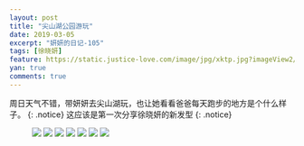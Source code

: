 ```yaml
---
layout: post
title: "尖山湖公园游玩"
date: 2019-03-05
excerpt: "妍妍的日记-105"
tags: [徐晓妍]
feature: https://static.justice-love.com/image/jpg/xktp.jpg?imageView2/1/w/1200/h/500
yan: true
comments: true
---
```

周日天气不错，带妍妍去尖山湖玩，也让她看看爸爸每天跑步的地方是个什么样子。
{: .notice}
这应该是第一次分享徐晓妍的新发型
{: .notice}
<figure>
    <img src="{{ site.staticUrl }}/yanyan/image/jianshanhuxfx1.jpg?imageMogr2/auto-orient" />
    <img src="{{ site.staticUrl }}/yanyan/image/jianshanhuxfx2.jpg?imageMogr2/auto-orient" />
    <img src="{{ site.staticUrl }}/yanyan/image/jianshanhuxfx3.jpg?imageMogr2/auto-orient" />
    <img src="{{ site.staticUrl }}/yanyan/image/jianshanhuxfx4.jpg?imageMogr2/auto-orient" />
    <img src="{{ site.staticUrl }}/yanyan/image/jianshanhuxfx5.jpg?imageMogr2/auto-orient" />
    <img src="{{ site.staticUrl }}/yanyan/image/jianshanhuxfx6.jpg?imageMogr2/auto-orient" />
    <img src="{{ site.staticUrl }}/yanyan/image/jianshanhuxfx7.jpg?imageMogr2/auto-orient" />
</figure>
